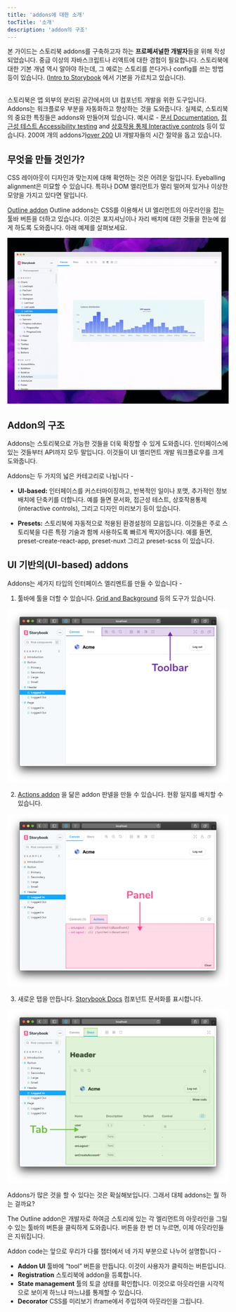 ```yaml
---
title: 'addons에 대한 소개'
tocTitle: '소개'
description: 'addon의 구조'
---
```


<div class="aside">본 가이드는 스토리북 addons를 구축하고자 하는 <b>프로페셔널한 개발자</b>들을 위해 작성되었습니다. 중급 이상의 자바스크립트나 리액트에 대한 경험이 필요합니다. 스토리북에 대한 기본 개념 역시 알아야 하는데, 그 예로는 스토리를 쓴다거나 config를 쓰는 방법 등이 있습니다. (<a href="/intro-to-storybook">Intro to Storybook</a> 에서 기본을 가르치고 있습니다).
</div>

<br/>

스토리북은 앱 외부의 분리된 공간에서의 UI 컴포넌트 개발을 위한 도구입니다.
Addons는 워크플로우 부분을 자동화하고 향상하는 것을 도와줍니다. 실제로, 스토리북의 중요한 특징들은 addons와 만들어져 있습니다. 예시로 - [문서 Documentation](https://storybook.js.org/docs/react/writing-docs/introduction), [접근성 테스트 Accessibility testing](https://storybook.js.org/addons/@storybook/addon-a11y) and [상호작용 통제 Interactive controls](https://storybook.js.org/docs/react/essentials/controls) 등이 있습니다. 200여 개의 addons가[over 200](https://storybook.js.org/addons) UI 개발자들의 시간 절약을 돕고 있습니다.

## 무엇을 만들 것인가?

CSS 레이아웃이 디자인과 맞는지에 대해 확언하는 것은 어려운 일입니다. Eyeballing alignment은 미묘할 수 있습니다. 특히나 DOM 엘리먼트가 멀리 떨어져 있거나 이상한 모양을 가지고 있다면 말입니다.

[Outline addon](https://storybook.js.org/addons/storybook-addon-outline) Outline addons는 CSS를 이용해서 UI 엘리먼트의 아웃라인을 잡는 툴바 버튼을 더하고 있습니다. 이것은 포지셔닝이나 자리 배치에 대한 것들을 한눈에 쉽게 하도록 도와줍니다. 아래 예제를 살펴보세요.

![Outline Addon](../../images/outline-addon-hero.gif)

## Addon의 구조

Addons는 스토리북으로 가능한 것들을 더욱 확장할 수 있게 도와줍니다. 인터페이스에 있는 것들부터 API까지 모두 말입니다. 이것들이 UI 엘리먼트 개발 워크플로우를 크게 도와줍니다.

Addons는 두 가지의 넓은 카테고리로 나뉩니다 - 

- **UI-based:** 인터페이스를 커스터마이징하고, 반복적인 일이나 포맷, 추가적인 정보 배치에 단축키를 더합니다. 예를 들면 문서화, 접근성 테스트, 상호작용통제(interactive controls), 그리고 디자인 미리보기 등이 있습니다.

- **Presets:** 스토리북에 자동적으로 적용된 환경설정의 모음입니다. 이것들은 주로 스토리북을 다른 특정 기술과 함께 사용하도록 빠르게 짝지어줍니다. 예를 들면, preset-create-react-app, preset-nuxt 그리고 preset-scss 이 있습니다.

## UI 기반의(UI-based) addons

Addons는 세가지 타입의 인터페이스 엘리멘트를 만들 수 있습니다 - 

1. 툴바에 툴을 더할 수 있습니다. [Grid and Background](https://storybook.js.org/docs/react/essentials/backgrounds) 등의 도구가 있습니다.

![](../../images/toolbar.png)

2. [Actions addon](https://storybook.js.org/docs/react/essentials/actions) 을 닮은 addon 판넬을 만들 수 있습니다. 현황 일지를 배치할 수 있습니다.

![](../../images/panel.png)

3. 새로운 탭을 만듭니다. [Storybook Docs](https://storybook.js.org/docs/react/writing-docs/introduction) 컴포넌트 문서화를 표시합니다.

![](../../images/tab.png)

Addons가 많은 것을 할 수 있다는 것은 확실해보입니다. 그래서 대체 addons는 뭘 하는 걸까요?

The Outline addon은 개발자로 하여금 스토리에 있는 각 엘리먼트의 아웃라인을 그릴 수 있는 툴바의 버튼을 클릭하게 도와줍니다. 버튼을 한 번 더 누르면, 이제 아웃라인들은 지워집니다.

Addon code는 앞으로 우리가 다룰 챕터에서 네 가지 부분으로 나누어 설명합니다 - 

- **Addon UI** 툴바에 “tool” 버튼을 만듭니다. 이것이 사용자가 클릭하는 버튼입니다.
- **Registration** 스토리북에 addon을 등록합니다.
- **State management** 툴의 토글 상태를 확인합니다. 이것으로 아웃라인을 시각적으로 보이게 하느냐 마느냐를 통제할 수 있습니다.
- **Decorator** CSS를 미리보기 iframe에서 주입하여 아웃라인을 그립니다.
